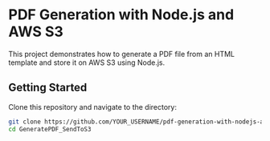 # PDF Generation with Node.js and AWS S3

This project demonstrates how to generate a PDF file from an HTML template and store it on AWS S3 using Node.js.

## Getting Started

Clone this repository and navigate to the directory:

```bash
git clone https://github.com/YOUR_USERNAME/pdf-generation-with-nodejs-and-aws-s3.git
cd GeneratePDF_SendToS3

